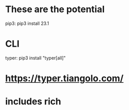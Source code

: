 # These are the potential 

pip3: pip3 install 23.1

# CLI 
typer:  pip3 install "typer[all]"

# https://typer.tiangolo.com/
# includes rich 